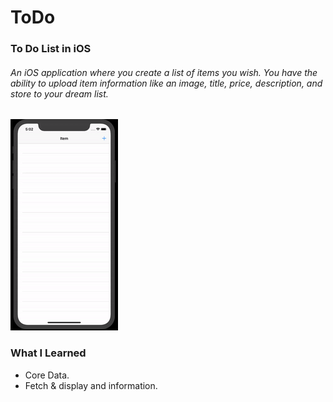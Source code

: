 # ToDo

### To Do List in iOS

###### An iOS application where you create a list of items you wish. You have the ability to upload item information like an image, title, price, description, and store to your dream list.

![](gif/to-do.gif)

### What I Learned

* Core Data.
* Fetch & display and information. 

